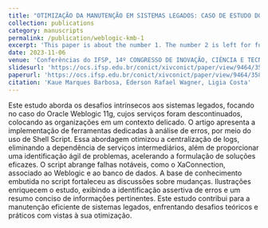 ```yaml
---
title: "OTIMIZAÇÃO DA MANUTENÇÃO EM SISTEMAS LEGADOS: CASO DE ESTUDO DO ORACLE WEBLOGIC 11G"
collection: publications
category: manuscripts
permalink: /publication/weblogic-kmb-1
excerpt: 'This paper is about the number 1. The number 2 is left for future work.'
date: 2023-11-06
venue: 'Conferências do IFSP, 14º CONGRESSO DE INOVAÇÃO, CIÊNCIA E TECNOLOGIA DO IFSP'
slidesurl: 'https://ocs.ifsp.edu.br/conict/xivconict/paper/view/9464/3589'
paperurl: 'https://ocs.ifsp.edu.br/conict/xivconict/paper/view/9464/3589'
citation: 'Kaue Marques Barbosa, Ederson Rafael Wagner, Ligia Costa'
---
```


Este estudo aborda os desafios intrínsecos aos sistemas legados, focando no caso do Oracle Weblogic 11g, cujos serviços foram descontinuados, colocando as organizações em um contexto delicado. O artigo apresenta a implementação de ferramentas dedicadas à análise de erros, por meio do uso de Shell Script. Essa abordagem otimizou a centralização de logs, eliminando a dependência de serviços intermediários, além de proporcionar uma identificação ágil de problemas, acelerando a formulação de soluções eficazes. O script abrange falhas notáveis, como o XaConnection, associado ao Weblogic e ao banco de dados. A base de conhecimento embutida no script fortaleceu as discussões sobre mudanças. Ilustrações enriquecem o estudo, exibindo a identificação assertiva de erros e um resumo conciso de informações pertinentes. Este estudo contribui para a manutenção eficiente de sistemas legados, enfrentando desafios teóricos e práticos com vistas à sua otimização.